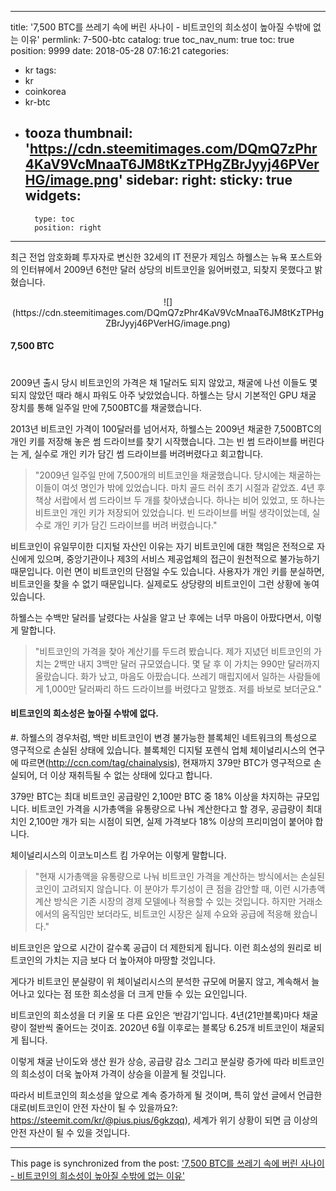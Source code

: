 
---
title: '7,500 BTC를 쓰레기 속에 버린 사나이 - 비트코인의 희소성이 높아질 수밖에 없는 이유'
permlink: 7-500-btc
catalog: true
toc_nav_num: true
toc: true
position: 9999
date: 2018-05-28 07:16:21
categories:
- kr
tags:
- kr
- coinkorea
- kr-btc
- tooza
thumbnail: 'https://cdn.steemitimages.com/DQmQ7zPhr4KaV9VcMnaaT6JM8tKzTPHgZBrJyyj46PVerHG/image.png'
sidebar:
    right:
        sticky: true
widgets:
    -
        type: toc
        position: right
---


최근 전업 암호화폐 투자자로 변신한 32세의 IT 전문가 제임스 하웰스는 뉴욕 포스트와의 인터뷰에서 2009년 6천만 달러 상당의 비트코인을 잃어버렸고, 되찾지 못했다고 밝혔습니다.

<center>
![](https://cdn.steemitimages.com/DQmQ7zPhr4KaV9VcMnaaT6JM8tKzTPHgZBrJyyj46PVerHG/image.png)
</center>

#### 7,500 BTC
#
2009년 출시 당시 비트코인의 가격은 채 1달러도 되지 않았고, 채굴에 나선 이들도 몇 되지 않았던 때라 해시 파워도 아주 낮았었습니다.  하웰스는 당시 기본적인 GPU 채굴 장치를 통해 일주일 만에 7,500BTC를 채굴했습니다.

2013년 비트코인 가격이 100달러를 넘어서자, 하웰스는 2009년 채굴한 7,500BTC의 개인 키를 저장해 놓은 썸 드라이브를 찾기 시작했습니다. 그는 빈 썸 드라이브를 버린다는 게, 실수로 개인 키가 담긴 썸 드라이브를 버려버렸다고 회고합니다.

>"2009년 일주일 만에 7,500개의 비트코인을 채굴했습니다. 당시에는 채굴하는 이들이 여섯 명인가 밖에 있었습니다. 마치 골드 러쉬 초기 시절과 같았죠.  4년 후 책상 서랍에서 썸 드라이브 두 개를 찾아냈습니다. 하나는 비어 있었고, 또 하나는 비트코인 개인 키가 저장되어 있었습니다. 빈 드라이브를 버릴 생각이었는데, 실수로 개인 키가 담긴 드라이브를 버려 버렸습니다."

비트코인이 유일무이한 디지털 자산인 이유는 자기 비트코인에 대한 책임은 전적으로 자신에게 있으며,  중앙기관이나 제3의 서비스 제공업체의 접근이 원천적으로 불가능하기 때문입니다.  이런 면이 비트코인의 단점일 수도 있습니다. 사용자가 개인 키를 분실하면, 비트코인을 찾을 수 없기 때문입니다. 실제로도 상당량의 비트코인이 그런 상황에 놓여 있습니다.

하웰스는 수백만 달러를 날렸다는 사실을 알고 난 후에는 너무 마음이 아팠다면서, 이렇게 말합니다.

>"비트코인의 가격을 찾아 계산기를 두드려 봤습니다. 제가 지녔던 비트코인의 가치는 2백만 내지 3백만 달러 규모였습니다. 몇 달 후 이 가치는 990만 달러까지 올랐습니다. 
 화가 났고, 마음도 아팠습니다. 쓰레기 매립지에서 일하는 사람들에게 1,000만 달러짜리 하드 드라이브를 버렸다고 말했죠. 저를 바보로 보더군요."

#### 비트코인의 희소성은 높아질 수밖에 없다.
#.
하웰스의 경우처럼, 백만 비트코인이 변경 불가능한 블록체인 네트워크의 특성으로 영구적으로 손실된 상태에 있습니다. 블록체인 디지털 포렌식 업체 체이널리시스의 연구에 따르면(http://ccn.com/tag/chainalysis), 현재까지 379만 BTC가 영구적으로 손실되어, 더 이상 재취득될 수 없는 상태에 있다고 합니다. 

379만 BTC는 최대 비트코인 공급량인 2,100만 BTC 중 18% 이상을 차지하는 규모입니다. 비트코인 가격을 시가총액을 유통량으로 나눠 계산한다고 할 경우, 공급량이 최대치인 2,100만 개가 되는 시점이 되면, 실제 가격보다 18% 이상의 프리미엄이 붙어야 합니다. 

체이널리시스의 이코노미스트 킴 가우어는 이렇게 말합니다.

>"현재 시가총액을 유통량으로 나눠 비트코인 가격을 계산하는 방식에서는 손실된 코인이 고려되지 않습니다. 이 분야가 투기성이 큰 점을 감안할 때, 이런 시가총액 계산 방식은 기존 시장의 경제 모델에나 적용할 수 있는 것입니다. 하지만 거래소에서의 움직임만 보더라도, 비트코인 시장은 실제 수요와 공급에 적응해 왔습니다."

비트코인은 앞으로 시간이 갈수록 공급이 더 제한되게 됩니다. 이런 희소성의 원리로 비트코인의 가치는 지금 보다 더 높아져야 마땅할 것입니다.

게다가 비트코인 분실량이 위 체이널리시스의 분석한 규모에 머물지 않고, 계속해서 늘어나고 있다는 점 또한 희소성을 더 크게 만들 수 있는 요인입니다. 

비트코인의 희소성을 더 키울 또 다른 요인은 ‘반감기’입니다. 4년(21만블록)마다 채굴량이 절반씩 줄어드는 것이죠.  2020년 6월 이후로는 블록당 6.25개 비트코인이 채굴되게 됩니다. 

이렇게 채굴 난이도와 생산 원가 상승, 공급량 감소 그리고 분실량 증가에 따라 비트코인의 희소성이 더욱 높아져 가격이 상승을 이끌게 될 것입니다.

따라서 비트코인의 희소성을 앞으로 계속 증가하게 될 것이며, 특히 앞선 글에서 언급한 대로(비트코인이 안전 자산이 될 수 있을까요?: https://steemit.com/kr/@pius.pius/6gkzqq), 세계가 위기 상황이 되면 금 이상의 안전 자산이 될 수 있을 것입니다.

- - -

This page is synchronized from the post: ['7,500 BTC를 쓰레기 속에 버린 사나이 - 비트코인의 희소성이 높아질 수밖에 없는 이유'](https://steemit.com/@pius.pius/7-500-btc)
